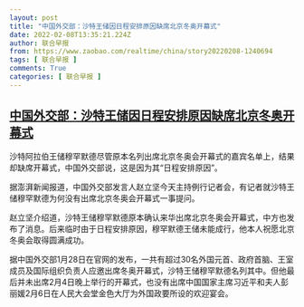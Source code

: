 ```yaml
---
layout: post
title: "中国外交部：沙特王储因日程安排原因缺席北京冬奥开幕式"
date: 2022-02-08T13:35:21.224Z
author: 联合早报
from: https://www.zaobao.com/realtime/china/story20220208-1240694
tags: [ 联合早报 ]
comments: True
categories: [ 联合早报 ]
---
```

<!--1644346500000-->
[中国外交部：沙特王储因日程安排原因缺席北京冬奥开幕式](https://www.zaobao.com/realtime/china/story20220208-1240694)
------

<div>
<p>沙特阿拉伯王储穆罕默德尽管原本名列出席北京冬奥会开幕式的嘉宾名单上，结果却缺席开幕式，中国外交部说，这是因为其“日程安排原因”。</p><p>据澎湃新闻报道，中国外交部发言人赵立坚今天主持例行记者会，有记者就沙特王储穆罕默德为何没有出席北京冬奥会开幕式一事提问。</p><p>赵立坚介绍道，沙特王储穆罕默德原本确认来华出席北京冬奥会开幕式，中方也发布了消息。后来临时由于日程安排原因，穆罕默德王储未能成行，他本人祝愿北京冬奥会取得圆满成功。</p><section id="imu"><div id="dfp-ad-imu1">        </div></section><p>据中国外交部1月28日在官网的发布，一共有超过30名外国元首、政府首脑、王室成员及国际组织负责人应邀出席冬奥开幕式，沙特王储穆罕默德名列其中。但他最后并未出席2月4日晚上举行的开幕式，也没有出席中国国家主席习近平和夫人彭丽媛2月6日在人民大会堂金色大厅为外国政要所设的欢迎宴会。</p>      <div class="cx_paywall_placeholder" id="sph_cdp_40"></div>
</div>
